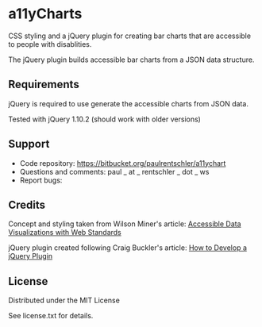 # a11yCharts

CSS styling and a jQuery plugin for creating bar charts that are accessible
to people with disablities.

The jQuery plugin builds accessible bar charts from a JSON data structure.


## Requirements

jQuery is required to use generate the accessible charts from JSON data.

Tested with jQuery 1.10.2 (should work with older versions)


## Support

* Code repository: https://bitbucket.org/paulrentschler/a11ychart
* Questions and comments: paul _ at _ rentschler _ dot _ ws
* Report bugs:


## Credits

Concept and styling taken from Wilson Miner's article:
[Accessible Data Visualizations with Web Standards](http://alistapart.com/article/accessibledatavisualization)

jQuery plugin created following Craig Buckler's article:
[How to Develop a jQuery Plugin](http://www.sitepoint.com/how-to-develop-a-jquery-plugin/)


## License

Distributed under the MIT License

See license.txt for details.
